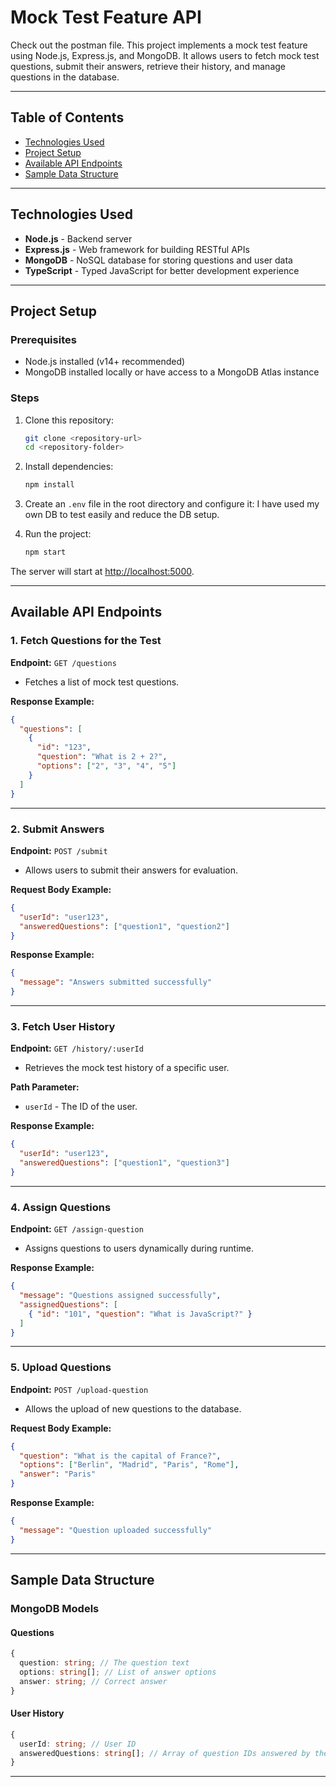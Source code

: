 # Mock Test Feature API

Check out the postman file.
This project implements a mock test feature using Node.js, Express.js, and MongoDB. It allows users to fetch mock test questions, submit their answers, retrieve their history, and manage questions in the database.

---

## Table of Contents
- [Technologies Used](#technologies-used)
- [Project Setup](#project-setup)
- [Available API Endpoints](#available-api-endpoints)
- [Sample Data Structure](#sample-data-structure)

---

## Technologies Used
- **Node.js** - Backend server
- **Express.js** - Web framework for building RESTful APIs
- **MongoDB** - NoSQL database for storing questions and user data
- **TypeScript** - Typed JavaScript for better development experience

---

## Project Setup

### Prerequisites
- Node.js installed (v14+ recommended)
- MongoDB installed locally or have access to a MongoDB Atlas instance

### Steps
1. Clone this repository:
   ```bash
   git clone <repository-url>
   cd <repository-folder>
   ```

2. Install dependencies:
   ```bash
   npm install
   ```

3. Create an `.env` file in the root directory and configure it:
   I have used my own DB to test easily and reduce the DB setup.

4. Run the project:
   ```bash
   npm start
   ```

The server will start at [http://localhost:5000](http://localhost:5000).

---

## Available API Endpoints

### 1. Fetch Questions for the Test
**Endpoint:** `GET /questions`

- Fetches a list of mock test questions.

**Response Example:**
```json
{
  "questions": [
    {
      "id": "123",
      "question": "What is 2 + 2?",
      "options": ["2", "3", "4", "5"]
    }
  ]
}
```

---

### 2. Submit Answers
**Endpoint:** `POST /submit`

- Allows users to submit their answers for evaluation.

**Request Body Example:**
```json
{
  "userId": "user123",
  "answeredQuestions": ["question1", "question2"]
}
```

**Response Example:**
```json
{
  "message": "Answers submitted successfully"
}
```

---

### 3. Fetch User History
**Endpoint:** `GET /history/:userId`

- Retrieves the mock test history of a specific user.

**Path Parameter:**
- `userId` - The ID of the user.

**Response Example:**
```json
{
  "userId": "user123",
  "answeredQuestions": ["question1", "question3"]
}
```

---

### 4. Assign Questions
**Endpoint:** `GET /assign-question`

- Assigns questions to users dynamically during runtime.

**Response Example:**
```json
{
  "message": "Questions assigned successfully",
  "assignedQuestions": [
    { "id": "101", "question": "What is JavaScript?" }
  ]
}
```

---

### 5. Upload Questions
**Endpoint:** `POST /upload-question`

- Allows the upload of new questions to the database.

**Request Body Example:**
```json
{
  "question": "What is the capital of France?",
  "options": ["Berlin", "Madrid", "Paris", "Rome"],
  "answer": "Paris"
}
```

**Response Example:**
```json
{
  "message": "Question uploaded successfully"
}
```

---

## Sample Data Structure

### MongoDB Models

#### Questions
```typescript
{
  question: string; // The question text
  options: string[]; // List of answer options
  answer: string; // Correct answer
}
```

#### User History
```typescript
{
  userId: string; // User ID
  answeredQuestions: string[]; // Array of question IDs answered by the user
}
```

---
